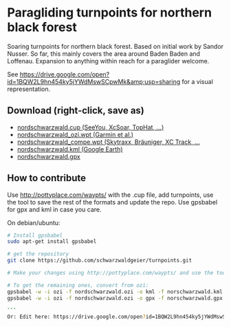 # Paragliding turnpoints for northern black forest
Soaring turnpoints for northern black forest. Based on initial work by Sandor Nusser. So far, this mainly covers the area around Baden Baden and Loffenau. Expansion to anything within reach for a paraglider welcome.

See https://drive.google.com/open?id=1BQW2L9hn454ky5jYWdMswSCpwMk&amp;usp=sharing for a visual representation.

## Download (right-click, save as)
* [nordschwarzwald.cup (SeeYou, XcSoar, TopHat, ...)](https://github.com/schwarzwaldgeier/turnpoints/raw/master/nordschwarzwald.cup)
* [nordschwarzwald_ozi.wpt (Garmin et al.)](https://github.com/schwarzwaldgeier/turnpoints/raw/master/nordschwarzwald_ozi.wpt)
* [nordschwarzwald_compe.wpt (Skytraxx, Bräuniger, XC Track, ...](https://github.com/schwarzwaldgeier/turnpoints/raw/master/nordschwarzwald_compe.wpt)
* [nordschwarzwald.kml (Google Earth)](https://github.com/schwarzwaldgeier/turnpoints/raw/master/nordschwarzwald.kml)
* [nordschwarzwald.gpx](https://github.com/schwarzwaldgeier/turnpoints/raw/master/nordschwarzwald.gpx)

## How to contribute
Use http://pottyplace.com/waypts/ with the .cup file, add turnpoints, use the tool to save the rest of the formats and update the repo. Use gpsbabel for gpx and kml in case you care.

On debian/ubuntu:

````bash
# Install gpsbabel
sudo apt-get install gpsbabel

# get the repository
git clone https://github.com/schwarzwaldgeier/turnpoints.git

# Make your changes using http://pottyplace.com/waypts/ and use the tool to save all the formats it can do.

# To get the remaining ones, convert from ozi:
gpsbabel -w -i ozi -f nordschwarzwald.ozi -o kml -f norschwarzwald.kml
gpsbabel -w -i ozi -f nordschwarzwald.ozi -o gpx -f norschwarzwald.gpx

```
Or: Edit here: https://drive.google.com/open?id=1BQW2L9hn454ky5jYWdMswSCpwMk&usp=sharing and run convert.sh, then commit.
